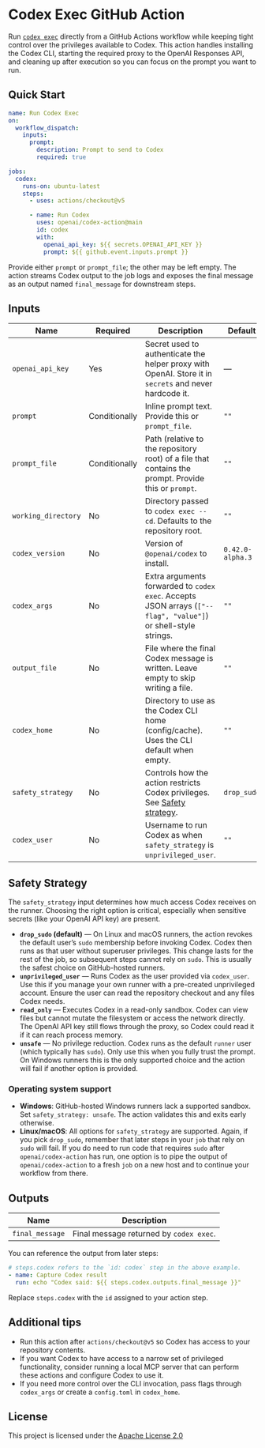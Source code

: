 # Codex Exec GitHub Action

Run [`codex exec`](https://github.com/openai/codex#codex-exec) directly from a GitHub Actions workflow while keeping tight control over the privileges available to Codex. This action handles installing the Codex CLI, starting the required proxy to the OpenAI Responses API, and cleaning up after execution so you can focus on the prompt you want to run.

## Quick Start

```yaml
name: Run Codex Exec
on:
  workflow_dispatch:
    inputs:
      prompt:
        description: Prompt to send to Codex
        required: true

jobs:
  codex:
    runs-on: ubuntu-latest
    steps:
      - uses: actions/checkout@v5

      - name: Run Codex
        uses: openai/codex-action@main
        id: codex
        with:
          openai_api_key: ${{ secrets.OPENAI_API_KEY }}
          prompt: ${{ github.event.inputs.prompt }}
```

Provide either `prompt` or `prompt_file`; the other may be left empty. The action streams Codex output to the job logs and exposes the final message as an output named `final_message` for downstream steps.

## Inputs

| Name                      | Required      | Description                                                                                                    | Default          |
| ------------------------- | ------------- | -------------------------------------------------------------------------------------------------------------- | ---------------- |
| `openai_api_key`          | Yes           | Secret used to authenticate the helper proxy with OpenAI. Store it in `secrets` and never hardcode it.         | —                |
| `prompt`                  | Conditionally | Inline prompt text. Provide this or `prompt_file`.                                                             | `""`             |
| `prompt_file`             | Conditionally | Path (relative to the repository root) of a file that contains the prompt. Provide this or `prompt`.           | `""`             |
| `working_directory`       | No            | Directory passed to `codex exec --cd`. Defaults to the repository root.                                         | `""`             |
| `codex_version`           | No            | Version of `@openai/codex` to install.                                                                         | `0.42.0-alpha.3` |
| `codex_args`              | No            | Extra arguments forwarded to `codex exec`. Accepts JSON arrays (`["--flag", "value"]`) or shell-style strings. | `""`             |
| `output_file`             | No            | File where the final Codex message is written. Leave empty to skip writing a file.                              | `""`             |
| `codex_home`              | No            | Directory to use as the Codex CLI home (config/cache). Uses the CLI default when empty.                        | `""`             |
| `safety_strategy`         | No            | Controls how the action restricts Codex privileges. See [Safety strategy](#safety-strategy).                   | `drop_sudo`      |
| `codex_user`              | No            | Username to run Codex as when `safety_strategy` is `unprivileged_user`.                                        | `""`             |

## Safety Strategy

The `safety_strategy` input determines how much access Codex receives on the runner. Choosing the right option is critical, especially when sensitive secrets (like your OpenAI API key) are present.

- **`drop_sudo` (default)** — On Linux and macOS runners, the action revokes the default user’s `sudo` membership before invoking Codex. Codex then runs as that user without superuser privileges. This change lasts for the rest of the job, so subsequent steps cannot rely on `sudo`. This is usually the safest choice on GitHub-hosted runners.
- **`unprivileged_user`** — Runs Codex as the user provided via `codex_user`. Use this if you manage your own runner with a pre-created unprivileged account. Ensure the user can read the repository checkout and any files Codex needs.
- **`read_only`** — Executes Codex in a read-only sandbox. Codex can view files but cannot mutate the filesystem or access the network directly. The OpenAI API key still flows through the proxy, so Codex could read it if it can reach process memory.
- **`unsafe`** — No privilege reduction. Codex runs as the default `runner` user (which typically has `sudo`). Only use this when you fully trust the prompt. On Windows runners this is the only supported choice and the action will fail if another option is provided.

### Operating system support

- **Windows**: GitHub-hosted Windows runners lack a supported sandbox. Set `safety_strategy: unsafe`. The action validates this and exits early otherwise.
- **Linux/macOS**: All options for `safety_strategy` are supported. Again, if you pick `drop_sudo`, remember that later steps in your `job` that rely on `sudo` will fail. If you do need to run code that requires `sudo` after `openai/codex-action` has run, one option is to pipe the output of `openai/codex-action` to a fresh `job` on a new host and to continue your workflow from there.

## Outputs

| Name            | Description                             |
| --------------- | --------------------------------------- |
| `final_message` | Final message returned by `codex exec`. |

You can reference the output from later steps:

```yaml
# steps.codex refers to the `id: codex` step in the above example.
- name: Capture Codex result
  run: echo "Codex said: ${{ steps.codex.outputs.final_message }}"
```

Replace `steps.codex` with the `id` assigned to your action step.

## Additional tips

- Run this action after `actions/checkout@v5` so Codex has access to your repository contents.
- If you want Codex to have access to a narrow set of privileged functionality, consider running a local MCP server that can perform these actions and configure Codex to use it.
- If you need more control over the CLI invocation, pass flags through `codex_args` or create a `config.toml` in `codex_home`.

## License

This project is licensed under the [Apache License 2.0](./LICENSE)
